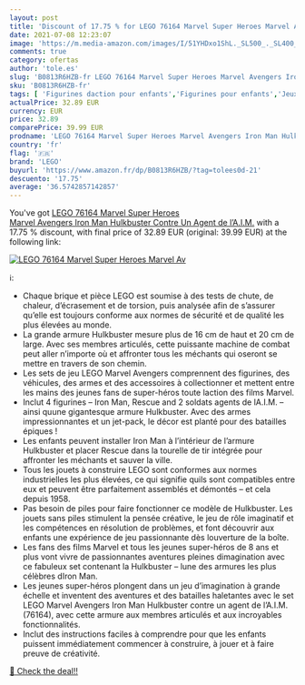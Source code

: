 ```yaml
---
layout: post
title: 'Discount of 17.75 % for LEGO 76164 Marvel Super Heroes Marvel Av'
date: 2021-07-08 12:23:07
image: 'https://m.media-amazon.com/images/I/51YHDxo1ShL._SL500_._SL400_.jpg'
comments: true
category: ofertas
author: 'tole.es'
slug: 'B0813R6HZB-fr LEGO 76164 Marvel Super Heroes Marvel Avengers Iron Man...'
sku: 'B0813R6HZB-fr'
tags: [ 'Figurines daction pour enfants','Figurines pour enfants','Jeux et Jouets','Jeux et jouets','lego', ]
actualPrice: 32.89 EUR
currency: EUR
price: 32.89
comparePrice: 39.99 EUR
prodname: 'LEGO 76164 Marvel Super Heroes Marvel Avengers Iron Man Hulkbuster Contre Un Agent de l’A.I.M.'
country: 'fr'
flag: '🇫🇷'
brand: 'LEGO'
buyurl: 'https://www.amazon.fr/dp/B0813R6HZB/?tag=tolees0d-21'
descuento: '17.75'
average: '36.5742857142857'
---
```


You've got [LEGO 76164 Marvel Super Heroes Marvel Avengers Iron Man Hulkbuster Contre Un Agent de l’A.I.M.](https://www.amazon.fr/dp/B0813R6HZB/?tag=tolees0d-21) with a  17.75 % discount, with final price of 32.89 EUR (original: 39.99 EUR) at the following link:

[![LEGO 76164 Marvel Super Heroes Marvel Av](https://m.media-amazon.com/images/I/51YHDxo1ShL._SL500_._SL400_.jpg)](https://www.amazon.fr/dp/B0813R6HZB/?tag=tolees0d-21)

ℹ️:

- Chaque brique et pièce LEGO est soumise à des tests de chute, de chaleur, d’écrasement et de torsion, puis analysée afin de s’assurer qu’elle est toujours conforme aux normes de sécurité et de qualité les plus élevées au monde.
- La grande armure Hulkbuster mesure plus de 16 cm de haut et 20 cm de large. Avec ses membres articulés, cette puissante machine de combat peut aller n’importe où et affronter tous les méchants qui oseront se mettre en travers de son chemin.
- Les sets de jeu LEGO Marvel Avengers comprennent des figurines, des véhicules, des armes et des accessoires à collectionner et mettent entre les mains des jeunes fans de super-héros toute laction des films Marvel.
- Inclut 4 figurines – Iron Man, Rescue and 2 soldats agents de lA.I.M. – ainsi quune gigantesque armure Hulkbuster. Avec des armes impressionnantes et un jet-pack, le décor est planté pour des batailles épiques !
- Les enfants peuvent installer Iron Man à l’intérieur de l’armure Hulkbuster et placer Rescue dans la tourelle de tir intégrée pour affronter les méchants et sauver la ville.
- Tous les jouets à construire LEGO sont conformes aux normes industrielles les plus élevées, ce qui signifie quils sont compatibles entre eux et peuvent être parfaitement assemblés et démontés – et cela depuis 1958.
- Pas besoin de piles pour faire fonctionner ce modèle de Hulkbuster. Les jouets sans piles stimulent la pensée créative, le jeu de rôle imaginatif et les compétences en résolution de problèmes, et font découvrir aux enfants une expérience de jeu passionnante dès louverture de la boîte.
- Les fans des films Marvel et tous les jeunes super-héros de 8 ans et plus vont vivre de passionnantes aventures pleines dimagination avec ce fabuleux set contenant la Hulkbuster – lune des armures les plus célèbres dIron Man.
- Les jeunes super-héros plongent dans un jeu d’imagination à grande échelle et inventent des aventures et des batailles haletantes avec le set LEGO Marvel Avengers Iron Man Hulkbuster contre un agent de l’A.I.M. (76164), avec cette armure aux membres articulés et aux incroyables fonctionnalités.
- Inclut des instructions faciles à comprendre pour que les enfants puissent immédiatement commencer à construire, à jouer et à faire preuve de créativité.

[🛒 Check the deal!!](https://www.amazon.fr/dp/B0813R6HZB/?tag=tolees0d-21)
